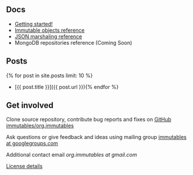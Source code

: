 ## Docs

- [Getting started!](/gettingstarted.html)
- [Immutable objects reference](/immutable.html)
- [JSON marshaling reference](/json.html)
- MongoDB repositories reference (Coming Soon)

## Posts
{% for post in site.posts limit: 10 %}
- [{{ post.title }}]({{ post.url }}){% endfor %}

## Get involved

Clone source repository, contribute bug reports and fixes on
[GitHub immutables/org.immutables](https://github.com/immutables/org.immutables)

Ask questions or give feedback and ideas using mailing group
[immutables at googlegroups.com](https://groups.google.com/forum/#!forum/immutables)

Additional contact email _org.immutables at gmail.com_

[License details](/license.html)

